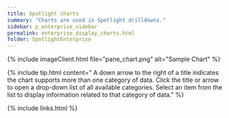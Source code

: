 ```yaml
---
title: Spotlight charts
summary: "Charts are used in Spotlight drilldowns."
sidebar: p_enterprise_sidebar
permalink: enterprise_display_charts.html
folder: SpotlightEnterprise
---
```


{% include imageClient.html file="pane_chart.png" alt="Sample Chart" %}


{% include tip.html content=" A down arrow to the right of a title indicates the chart supports more than one category of data. Click the title or arrow to open a drop-down list of all available categories. Select an item from the list to display information related to that category of data." %}


{% include links.html %}
